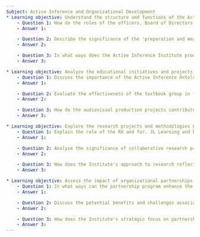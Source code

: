 ```yaml
---
Subject: Active Inference and Organizational Development
* Learning objective: Understand the structure and functions of the Active Inference Institute.
    - Question 1: How do the roles of the officers, Board of Directors, and Scientific Advisory Board contribute to the governance and strategic direction of the Active Inference Institute?
    - Answer 1: 

    - Question 2: Describe the significance of the 'preparation and measurement' forms in project development within the Institute. How do they enhance project engagement?
    - Answer 2: 

    - Question 3: In what ways does the Active Inference Institute promote participation and engagement across diverse community members and projects?
    - Answer 3: 

* Learning objective: Analyze the educational initiatives and projects undertaken by the Active Inference Institute.
    - Question 1: Discuss the importance of the Active Inference Ontology project in relation to interdisciplinary communication and collaboration. 
    - Answer 1: 

    - Question 2: Evaluate the effectiveness of the textbook group in fostering understanding of active inference among participants with varying levels of expertise.
    - Answer 2: 

    - Question 3: How do the audiovisual production projects contribute to the dissemination of knowledge and resources within the active inference community?
    - Answer 3: 

* Learning objective: Explore the research projects and methodologies being utilized by the Active Inference Institute.
    - Question 1: Explain the role of the RX and fur. JL Learning and Development Group in advancing the application of active inference methodologies. What tools and techniques are being emphasized?
    - Answer 1: 

    - Question 2: Analyze the significance of collaborative research projects, such as symbolic cognitive robotics, in expanding the understanding and application of active inference principles.
    - Answer 2: 

    - Question 3: How does the Institute's approach to research reflect a commitment to open science and community engagement?
    - Answer 3: 

* Learning objective: Assess the impact of organizational partnerships and philanthropic efforts on the sustainability of the Active Inference Institute.
    - Question 1: In what ways can the partnership program enhance the capabilities and outreach of the Active Inference Institute?
    - Answer 1: 

    - Question 2: Discuss the potential benefits and challenges associated with establishing a philanthropic avenue to support the Institute's mission.
    - Answer 2: 

    - Question 3: How does the Institute's strategic focus on partnerships and philanthropy align with its broader goals of accessibility and participation in active inference?
    - Answer 3: 
---
```

